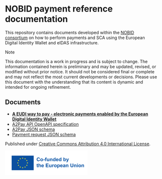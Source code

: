# NOBID payment reference documentation

This repository contains documents developed within the [NOBID consortium](https://www.nobidconsortium.com) on how to perform payments and SCA using the European Digital Identity Wallet and eIDAS infrastructure.

>[!NOTE]  
> This documentation is a work in progress and is subject to change. The information contained herein is preliminary and may be updated, revised, or modified without prior notice. It should not be considered final or complete and may not reflect the most current developments or decisions. Please use this document with the understanding that its content is dynamic and intended for ongoing refinement.

## Documents
- **[A EUDI way to pay - electronic payments enabled by the European Digital Identity Wallet](payment-reference-doc.md)**
- [A2Pay API OpenAPI specification](a2pay-api.yml)
- [A2Pay JSON schema](a2pay-schema.json)
- [Payment request JSON schema](payment-request-schema.json)

Published under [Creative Commons Attribution 4.0 International License](https://creativecommons.org/licenses/by/4.0/legalcode.en).


![Co-funded by the European Union](eu-co-funding.png)

